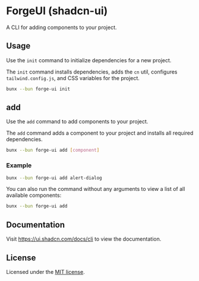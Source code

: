 # ForgeUI (shadcn-ui)

A CLI for adding components to your project.

## Usage

Use the `init` command to initialize dependencies for a new project.

The `init` command installs dependencies, adds the `cn` util, configures `tailwind.config.js`, and CSS variables for the project.

```bash
bunx --bun forge-ui init
```

## add

Use the `add` command to add components to your project.

The `add` command adds a component to your project and installs all required dependencies.

```bash
bunx --bun forge-ui add [component]
```

### Example

```bash
bunx --bun forge-ui add alert-dialog
```

You can also run the command without any arguments to view a list of all available components:

```bash
bunx --bun forge-ui add
```

## Documentation

Visit https://ui.shadcn.com/docs/cli to view the documentation.

## License

Licensed under the [MIT license](https://github.com/shadcn/ui/blob/main/LICENSE.md).
